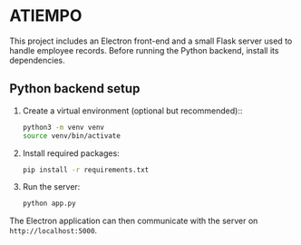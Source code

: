 # ATIEMPO

This project includes an Electron front-end and a small Flask server used to handle employee records. Before running the Python backend, install its dependencies.

## Python backend setup

1. Create a virtual environment (optional but recommended)::

   ```bash
   python3 -m venv venv
   source venv/bin/activate
   ```

2. Install required packages:

   ```bash
   pip install -r requirements.txt
   ```

3. Run the server:

   ```bash
   python app.py
   ```

The Electron application can then communicate with the server on `http://localhost:5000`.
